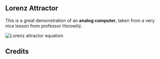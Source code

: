 ## Lorenz Attractor

This is a great demonstration of an **analog computer**, taken from a very nice lesson
from professor Horowitz.

![Lorenz attractor equation](https://github.com/Analog741/Lorenz-Attractor/blob/main/figures/equations.jpg)

## Credits
